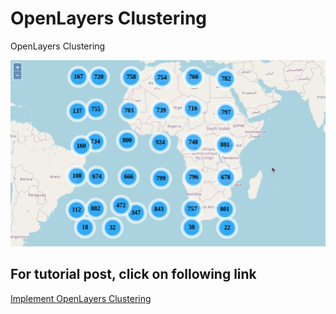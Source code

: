 # OpenLayers Clustering
OpenLayers Clustering

![OpenLayers Clustering](OpenLayersClustring.gif)

## For tutorial post, click on following link<br/>
[Implement OpenLayers Clustering](https://spatial-dev.guru/2021/09/05/create-a-dynamicmeasurement-tool-in-openlayers-to-show-measurements-on-labels-that-follows-2/"")
